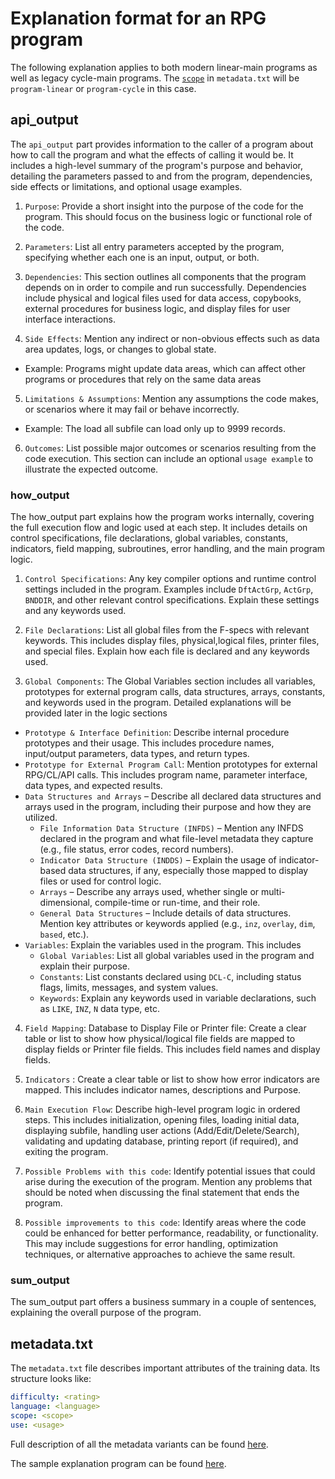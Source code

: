 # Explanation format for an RPG program

The following explanation applies to both modern linear-main programs as well as legacy cycle-main programs.
The [`scope`](/pages/metadata#scope) in `metadata.txt` will be `program-linear` or `program-cycle` in this case.

## api_output

The `api_output` part provides information to the caller of a program about how to call the program and what the effects of calling it would be. It includes
a high-level summary of the program's purpose and behavior, detailing the parameters passed to and from the program, dependencies, side effects or limitations, and optional usage examples.

1. `Purpose`: Provide a short insight into the purpose of the code for the program. This should focus on the business logic or functional role of the code.

2. `Parameters`: List all entry parameters accepted by the program, specifying whether each one is an input, output, or both.

3. `Dependencies`: This section outlines all components that the program depends on in order to compile and run successfully. Dependencies include physical and logical files used for data access, copybooks, external procedures for business logic, and display files for user interface interactions.

4. `Side Effects`: Mention any indirect or non-obvious effects such as data area updates, logs, or changes to global state. 
  - Example: Programs might update data areas, which can affect other programs or procedures that rely on the same data areas

5. `Limitations & Assumptions`: Mention any assumptions the code makes, or scenarios where it may fail or behave incorrectly.
  - Example: The load all subfile can load only up to 9999 records.

6. `Outcomes`: List possible major outcomes or scenarios resulting from the code execution. This section can include an optional `usage example` to illustrate the expected outcome.

### how_output

The how_output part explains how the program works internally, covering the full execution flow and logic used at each step. It includes details on control specifications, file declarations, global variables, constants, indicators, field mapping, subroutines, error handling, and the main program logic.

1. `Control Specifications`: Any key compiler options and runtime control settings included in the program. Examples include `DftActGrp`, `ActGrp`, `BNDDIR`, and other relevant control specifications. Explain these settings and any keywords used.

2. `File Declarations`: List all global files from the F-specs with relevant keywords. This includes display files, physical,logical files, printer files, and special files. Explain how each file is declared and any keywords used.

3. `Global Components`: The Global Variables section includes all variables, prototypes for external program calls, data structures, arrays, constants, and keywords used in the program. Detailed explanations will be provided later in the logic sections
  - `Prototype & Interface Definition`: Describe internal procedure prototypes and their usage. This includes procedure names, input/output parameters, data types, and return types.
  - `Prototype for External Program Call`: Mention prototypes for external RPG/CL/API calls. This includes program name, parameter interface, data types, and expected results.
  - `Data Structures and Arrays` – Describe all declared data structures and arrays used in the program, including their purpose and how they are utilized.
    - `File Information Data Structure (INFDS)` – Mention any INFDS declared in the program and what file-level metadata they capture (e.g., file status, error codes, record numbers).
    - `Indicator Data Structure (INDDS)` – Explain the usage of indicator-based data structures, if any, especially those mapped to display files or used for control logic.
    - `Arrays` – Describe any arrays used, whether single or multi-dimensional, compile-time or run-time, and their role.
    - `General Data Structures` – Include details of data structures. Mention key attributes or keywords applied (e.g., `inz`, `overlay`, `dim`, `based`, etc.).
  - `Variables`: Explain the variables used in the program. This includes
    - `Global Variables`: List all global variables used in the program and explain their purpose.
    - `Constants`: List constants declared using `DCL-C`, including status flags, limits, messages, and system values.
    - `Keywords`: Explain any keywords used in variable declarations, such as `LIKE`, `INZ`, `N` data type, etc.

4. `Field Mapping`: Database to Display File or Printer file: Create a clear table or list to show how physical/logical file fields are mapped to display fields or Printer file fields. This includes field names and display fields.

5. `Indicators` : Create a clear table or list to show how error indicators are mapped. This includes indicator names, descriptions and Purpose.

6. `Main Execution Flow`: Describe high-level program logic in ordered steps. This includes initialization, opening files, loading initial data, displaying subfile, handling user actions (Add/Edit/Delete/Search), validating and updating database, printing report (if required), and exiting the program.

7. `Possible Problems with this code`: Identify potential issues that could arise during the execution of the program. Mention any problems that should be noted when discussing the final statement that ends the program.

8. `Possible improvements to this code`: Identify areas where the code could be enhanced for better performance, readability, or functionality. This may include suggestions for error handling, optimization techniques, or alternative approaches to achieve the same result.

### sum_output

The sum_output part offers a business summary in a couple of sentences, explaining the overall purpose of the program.

## metadata.txt

The `metadata.txt` file describes important attributes of the training data.  Its structure looks like:

```yaml
difficulty: <rating>
language: <language>
scope: <scope>
use: <usage>
```

Full description of all the metadata variants can be found [here](/pages/metadata.md).

The sample explanation program can be found [here](/pages/task/sample_program.md).